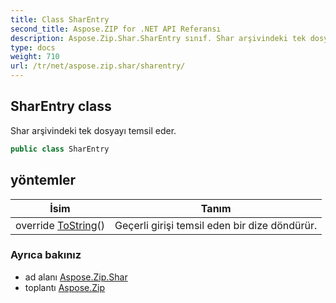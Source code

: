 ```yaml
---
title: Class SharEntry
second_title: Aspose.ZIP for .NET API Referansı
description: Aspose.Zip.Shar.SharEntry sınıf. Shar arşivindeki tek dosyayı temsil eder.
type: docs
weight: 710
url: /tr/net/aspose.zip.shar/sharentry/
---
```

## SharEntry class

Shar arşivindeki tek dosyayı temsil eder.

```csharp
public class SharEntry
```

## yöntemler

| İsim | Tanım |
| --- | --- |
| override [ToString](../../aspose.zip.shar/sharentry/tostring/)() | Geçerli girişi temsil eden bir dize döndürür. |

### Ayrıca bakınız

* ad alanı [Aspose.Zip.Shar](../../aspose.zip.shar/)
* toplantı [Aspose.Zip](../../)


